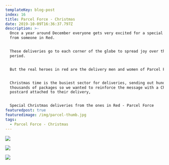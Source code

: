```yaml
---
templateKey: blog-post
index: 16
title: Parcel Force - Christmas
date: 2019-10-09T16:36:37.797Z
description: >-
  Once a year around December everyone gets very excited for a special delivery
  from someone in Red.


  These deliveries go to each corner of the globe to spread joy over the festive
  period.


  But the real heroes in red are the delivery men and women of Parcel Force.


  Christmas time is the busiest sector for deliveries, sending out hundreds of
  thousands of packages so we wanted to reinforce the message with a Christmas
  postcard attached to their delivery,


  Special Christmas deliveries from the ones in Red - Parcel Force
featuredpost: true
featuredimage: /img/parcel-thumb.jpg
tags:
  - Parcel Force - Christmas
---
```

![](/img/xmas-mock.jpg)

![](/img/screenshot-2019-10-03-at-15.13.55.png)

![](/img/screenshot-2019-10-03-at-15.32.38.png)
